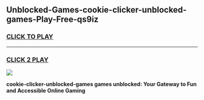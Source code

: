 
## Unblocked-Games-cookie-clicker-unblocked-games-Play-Free-qs9iz
<h3>
<a href="https://premium76.site?title=cookie-clicker-unblocked-games&ref=12A">CLICK TO PLAY</a></h3>
<hr>

<h3>
<a href="https://premium76.site?title=cookie-clicker-unblocked-games&ref=12A">CLICK 2 PLAY</a>
  
</h3>

<a href="https://premium76.site?title=cookie-clicker-unblocked-games&ref=12A"><img src="https://clearcache.store/games.png"></a>


**cookie-clicker-unblocked-games games unblocked: Your Gateway to Fun and Accessible Online Gaming**
